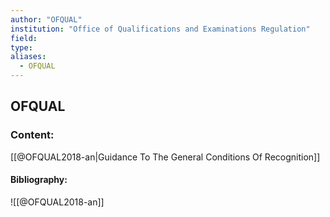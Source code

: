 ```yaml
---
author: "OFQUAL"
institution: "Office of Qualifications and Examinations Regulation"
field:
type:
aliases:
  - OFQUAL
---
```


## OFQUAL

### Content:
[[@OFQUAL2018-an|Guidance To The General Conditions Of Recognition]]

#### Bibliography:

![[@OFQUAL2018-an]]